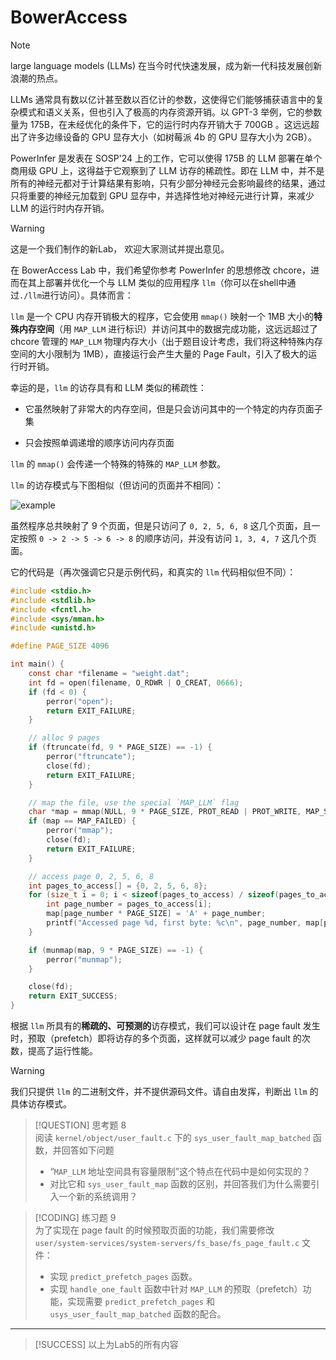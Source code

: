 # BowerAccess


> [!NOTE]
> large language models (LLMs) 在当今时代快速发展，成为新一代科技发展创新浪潮的热点。
>
> LLMs 通常具有数以亿计甚至数以百亿计的参数，这使得它们能够捕获语言中的复杂模式和语义关系，但也引入了极高的内存资源开销。以 GPT-3 举例，它的参数量为 175B，在未经优化的条件下，它的运行时内存开销大于 700GB 。这远远超出了许多边缘设备的 GPU 显存大小（如树莓派 4b 的 GPU 显存大小为 2GB）。
>
> PowerInfer 是发表在 SOSP'24 上的工作，它可以使得 175B 的 LLM 部署在单个商用级 GPU 上，这得益于它观察到了 LLM 访存的稀疏性。即在 LLM 中，并不是所有的神经元都对于计算结果有影响，只有少部分神经元会影响最终的结果，通过只将重要的神经元加载到 GPU 显存中，并选择性地对神经元进行计算，来减少 LLM 的运行时内存开销。

> [!WARNING]
> 这是一个我们制作的新Lab， 欢迎大家测试并提出意见。

在 BowerAccess Lab 中，我们希望你参考 PowerInfer 的思想修改 chcore，进而在其上部署并优化一个与 LLM 类似的应用程序 `llm`（你可以在shell中通过`./llm`进行访问）。具体而言：

`llm` 是一个 CPU 内存开销极大的程序，它会使用 `mmap()` 映射一个 1MB 大小的**特殊内存空间**（用 `MAP_LLM` 进行标识）并访问其中的数据完成功能，这远远超过了 chcore 管理的 `MAP_LLM` 物理内存大小（出于题目设计考虑，我们将这种特殊内存空间的大小限制为 1MB），直接运行会产生大量的 Page Fault，引入了极大的运行时开销。

幸运的是，`llm` 的访存具有和 LLM 类似的稀疏性：

- 它虽然映射了非常大的内存空间，但是只会访问其中的一个特定的内存页面子集

- 只会按照单调递增的顺序访问内存页面

`llm` 的 `mmap()` 会传递一个特殊的特殊的 `MAP_LLM` 参数。

`llm` 的访存模式与下图相似（但访问的页面并不相同）：

![example](assets/example.jpg)

虽然程序总共映射了 9 个页面，但是只访问了 `0, 2, 5, 6, 8` 这几个页面，且一定按照 `0 -> 2 -> 5 -> 6 -> 8` 的顺序访问，并没有访问 `1, 3, 4, 7` 这几个页面。

它的代码是（再次强调它只是示例代码，和真实的 `llm` 代码相似但不同）：

```c
#include <stdio.h>
#include <stdlib.h>
#include <fcntl.h>
#include <sys/mman.h>
#include <unistd.h>

#define PAGE_SIZE 4096

int main() {
    const char *filename = "weight.dat";
    int fd = open(filename, O_RDWR | O_CREAT, 0666);
    if (fd < 0) {
        perror("open");
        return EXIT_FAILURE;
    }

    // alloc 9 pages
    if (ftruncate(fd, 9 * PAGE_SIZE) == -1) {
        perror("ftruncate");
        close(fd);
        return EXIT_FAILURE;
    }

    // map the file, use the special `MAP_LLM` flag
    char *map = mmap(NULL, 9 * PAGE_SIZE, PROT_READ | PROT_WRITE, MAP_SHARED | MAP_LLM, fd, 0);
    if (map == MAP_FAILED) {
        perror("mmap");
        close(fd);
        return EXIT_FAILURE;
    }

    // access page 0, 2, 5, 6, 8
    int pages_to_access[] = {0, 2, 5, 6, 8};
    for (size_t i = 0; i < sizeof(pages_to_access) / sizeof(pages_to_access[0]); i++) {
        int page_number = pages_to_access[i];
        map[page_number * PAGE_SIZE] = 'A' + page_number; 
        printf("Accessed page %d, first byte: %c\n", page_number, map[page_number * PAGE_SIZE]);
    }

    if (munmap(map, 9 * PAGE_SIZE) == -1) {
        perror("munmap");
    }

    close(fd);
    return EXIT_SUCCESS;
}
```

根据 `llm` 所具有的**稀疏的、可预测的**访存模式，我们可以设计在 page fault 发生时，预取（prefetch）即将访存的多个页面，这样就可以减少 page fault 的次数，提高了运行性能。


> [!WARNING]
> 我们只提供 `llm` 的二进制文件，并不提供源码文件。请自由发挥，判断出 `llm` 的具体访存模式。

> [!QUESTION] 思考题 8  
> 阅读 `kernel/object/user_fault.c` 下的 `sys_user_fault_map_batched` 函数，并回答如下问题
>
> - “`MAP_LLM` 地址空间具有容量限制”这个特点在代码中是如何实现的？
> - 对比它和 `sys_user_fault_map` 函数的区别，并回答我们为什么需要引入一个新的系统调用？

> [!CODING]  练习题 9  
> 为了实现在 page fault 的时候预取页面的功能，我们需要修改 `user/system-services/system-servers/fs_base/fs_page_fault.c` 文件：
>
> - 实现 `predict_prefetch_pages` 函数。
> - 实现 `handle_one_fault` 函数中针对 `MAP_LLM` 的预取（prefetch）功能，实现需要 `predict_prefetch_pages` 和 `usys_user_fault_map_batched` 函数的配合。

---

> [!SUCCESS]
> 以上为Lab5的所有内容

